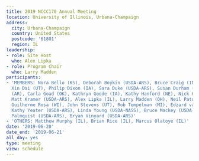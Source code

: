 ```yaml
---
title: 2019 NCCC170 Annual Meeting
location: University of Illinois, Urbana-Champaign
address:
  city: Urbana-Champaign
  country: United States
  postcode: '61801'
  region: IL
leadership:
- role: Site Host
  who: Alex Lipka
- role: Program Chair
  who: Larry Madden
participants:
- 'MEMBERS: Nora Bello (KS), Deborah Boykin (USDA-ARS), Bruce Craig (IN, Admin.),
  Xin Dai (UT), Philip Dixon (IA), Sara Duke (USDA-ARS), Susan Durham (UT), Ed Gbur
  (AR), Carla Goad (OK), Kathryn Goode (IA), Kathy Hanford (NE), Nick Keuler (WI),
  Matt Kramer (USDA-ARS), Alex Lipka (IL), Larry Madden (OH), Neil Paton (Cargill),
  Guilherme Rosa (WI), John Stevens (UT), Rob Tempelman (MI), Edzard van Santen (FL),
  Kathy Yeater (USDA-ARS), Linda Young (USDA-NASS), Bruce Mackey (USDA-ARS), Debra
  Palmquist (USDA-ARS), Bryan Vinyard (USDA-ARS)'
- 'OTHERS: Matthew Murphy (IL), Brian Rice (IL), Marcus Olatoye (IL)'
date: '2019-06-20'
date_end: '2019-06-21'
all_day: yes
type: meeting
view: schedule
---
```

